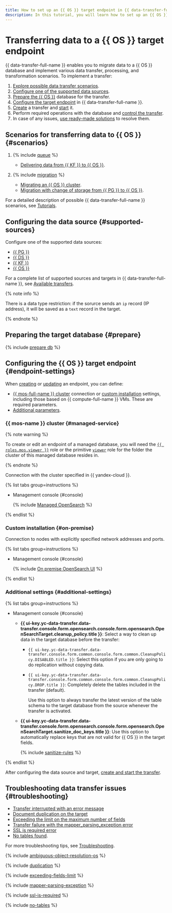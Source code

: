 ```yaml
---
title: How to set up an {{ OS }} target endpoint in {{ data-transfer-full-name }}
description: In this tutorial, you will learn how to set up an {{ OS }} target endpoint in {{ data-transfer-full-name }}.
---
```


# Transferring data to a {{ OS }} target endpoint

{{ data-transfer-full-name }} enables you to migrate data to a {{ OS }} database and implement various data transfer, processing, and transformation scenarios. To implement a transfer:

1. [Explore possible data transfer scenarios](#scenarios).
1. [Configure one of the supported data sources](#supported-sources).
1. [Prepare the {{ OS }}](#prepare) database for the transfer.
1. [Configure the target endpoint](#endpoint-settings) in {{ data-transfer-full-name }}.
1. [Create](../../transfer.md#create) a transfer and [start](../../transfer.md#activate) it.
1. Perform required operations with the database and [control the transfer](../../monitoring.md).
1. In case of any issues, [use ready-made solutions](#troubleshooting) to resolve them.

## Scenarios for transferring data to {{ OS }} {#scenarios}

1. {% include [queue](../../../../_includes/data-transfer/scenario-captions/queue.md) %}

   * [Delivering data from {{ KF }} to {{ OS }}](../../../tutorials/mkf-to-mos.md).

1. {% include [migration](../../../../_includes/data-transfer/scenario-captions/migration.md) %}
    * [Migrating an {{ OS }} cluster](../../../tutorials/os-to-mos.md).
    * [Migration with change of storage from {{ PG }} to {{ OS }}](../../../tutorials/postgresql-to-opensearch.md).

For a detailed description of possible {{ data-transfer-full-name }} scenarios, see [Tutorials](../../../tutorials/index.md).

## Configuring the data source {#supported-sources}

Configure one of the supported data sources:

* [{{ PG }}](../source/postgresql.md)
* [{{ DS }}](../source/data-streams.md)
* [{{ KF }}](../source/kafka.md)
* [{{ OS }}](../source/opensearch.md)

For a complete list of supported sources and targets in {{ data-transfer-full-name }}, see [Available transfers](../../../transfer-matrix.md).

{% note info %}

There is a data type restriction: if the sorurce sends an `ip` record (IP address), it will be saved as a `text` record in the target.

{% endnote %}

## Preparing the target database {#prepare}

{% include [prepare db](../../../../_includes/data-transfer/endpoints/targets/opensearch-prepare.md) %}

## Configuring the {{ OS }} target endpoint {#endpoint-settings}

When [creating](../index.md#create) or [updating](../index.md#update) an endpoint, you can define:

* [{{ mos-full-name }} cluster](#managed-service) connection or [custom installation](#on-premise) settings, including those based on {{ compute-full-name }} VMs. These are required parameters.
* [Additional parameters](#additional-settings).


### {{ mos-name }} cluster {#managed-service}


{% note warning %}

To create or edit an endpoint of a managed database, you will need the [`{{ roles.mos.viewer }}`](../../../../managed-opensearch/security/index.md#mos-viewer) role or the primitive [`viewer`](../../../../iam/roles-reference.md#viewer) role for the folder the cluster of this managed database resides in.

{% endnote %}

Connection with the cluster specified in {{ yandex-cloud }}.

{% list tabs group=instructions %}

- Management console {#console}

    {% include [Managed OpenSearch](../../../../_includes/data-transfer/necessary-settings/ui/managed-opensearch.md) %}

{% endlist %}


### Custom installation {#on-premise}

Connection to nodes with explicitly specified network addresses and ports.

{% list tabs group=instructions %}

- Management console {#console}

    {% include [On premise OpenSearch UI](../../../../_includes/data-transfer/necessary-settings/ui/on-premise-opensearch.md) %}

{% endlist %}

### Additional settings {#additional-settings}

{% list tabs group=instructions %}

- Management console {#console}

    * **{{ ui-key.yc-data-transfer.data-transfer.console.form.opensearch.console.form.opensearch.OpenSearchTarget.cleanup_policy.title }}**: Select a way to clean up data in the target database before the transfer:

        * `{{ ui-key.yc-data-transfer.data-transfer.console.form.common.console.form.common.CleanupPolicy.DISABLED.title }}`: Select this option if you are only going to do replication without copying data.

        * `{{ ui-key.yc-data-transfer.data-transfer.console.form.common.console.form.common.CleanupPolicy.DROP.title }}`: Completely delete the tables included in the transfer (default).

            Use this option to always transfer the latest version of the table schema to the target database from the source whenever the transfer is activated.

    * **{{ ui-key.yc-data-transfer.data-transfer.console.form.opensearch.console.form.opensearch.OpenSearchTarget.sanitize_doc_keys.title }}**: Use this option to automatically replace keys that are not valid for {{ OS }} in the target fields.

        {% include [sanitize-rules](../../../../_includes/data-transfer/necessary-settings/ui/es-os-sanitize-rules.md) %}

{% endlist %}

After configuring the data source and target, [create and start the transfer](../../transfer.md#create).

## Troubleshooting data transfer issues {#troubleshooting}

* [Transfer interrupted with an error message](#ambiguous-resolution-es)
* [Document duplication on the target](#duplication)
* [Exceeding the limit on the maximum number of fields](#exceeding-fields-limit)
* [Transfer failure with the mapper_parsing_exception error](#data-types)
* [SSL is required error](#ssl-required)
* [No tables found](#no-tables).

For more troubleshooting tips, see [Troubleshooting](../../../troubleshooting/index.md).

{% include [ambiguous-object-resolution-os](../../../../_includes/data-transfer/troubles/elastic-opensearch/ambiguous-object-resolution-os.md) %}

{% include [duplication](../../../../_includes/data-transfer/troubles/elastic-opensearch/duplication.md) %}

{% include [exceeding-fields-limit](../../../../_includes/data-transfer/troubles/elastic-opensearch/exceeding-fields-limit.md) %}

{% include [mapper-parsing-exception](../../../../_includes/data-transfer/troubles/elastic-opensearch/mapper-parsing-exception.md) %}

{% include [ssl-is-required](../../../../_includes/data-transfer/troubles/elastic-opensearch/ssl-is-required.md) %}

{% include [no-tables](../../../../_includes/data-transfer/troubles/elastic-opensearch/no-tables.md) %}
